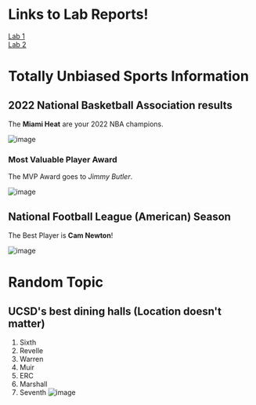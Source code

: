 # Links to Lab Reports!
[Lab 1](https://kekoa-pickett.github.io/cse15l-lab-reports/lab-report-1-week-2.html) <br>
[Lab 2](https://kekoa-pickett.github.io/cse15l-lab-reports/lab-report-2-week-4.html) <br>


# Totally Unbiased Sports Information
## 2022 National Basketball Association results
The **Miami Heat** are your 2022 NBA champions.

![image](https://user-images.githubusercontent.com/103221420/162328601-8010a47e-d555-4e17-8968-d923340e1701.png)
### Most Valuable Player Award
The MVP Award goes to *Jimmy Butler*.

![image](https://user-images.githubusercontent.com/103221420/162329093-6368dd39-8dcc-4861-999c-17f72643ca6b.png)

## National Football League (American) Season
The Best Player is **Cam Newton**!

![image](https://user-images.githubusercontent.com/103221420/162328707-33f3af96-ded4-4117-b87f-28a0f5d649ab.png)

# Random Topic
## UCSD's best dining halls (Location doesn't matter)
1. Sixth
2. Revelle
3. Warren
4. Muir
5. ERC
6. Marshall
7. Seventh
![image](https://user-images.githubusercontent.com/103221420/162330368-dd5e2501-7411-4ea8-bb7b-e6dde3baacf6.png)




